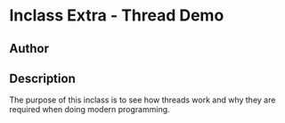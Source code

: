 # Inclass Extra - Thread Demo

## Author



## Description

The purpose of this inclass is to see how threads work and why they are required when doing modern programming.
